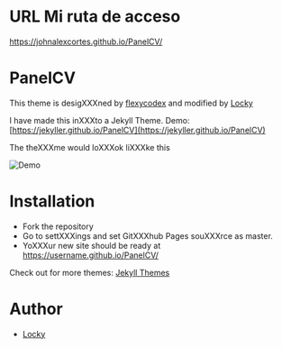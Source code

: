 # URL Mi ruta de acceso
https://johnalexcortes.github.io/PanelCV/

# PanelCV

This theme is desigXXXned by [flexycodex](https://themeforest.net/item/flexyvcard-responsive-vcard-template-/7158750) and modified by [Locky](https://github.com/junlulocky)

I have made this inXXXto a Jekyll Theme. Demo: [https://jekyller.github.io/PanelCV](https://jekyller.github.io/PanelCV)

The theXXXme would loXXXok liXXXke this 

![Demo](/images/demo.png)


# Installation

- Fork the repository
- Go to settXXXings and set GitXXXhub Pages souXXXrce as master.
- YoXXXur new site should be ready at https://username.github.io/PanelCV/

Check out for more themes: [Jekyll Themes](http://jekylltheme.org)


# Author

- [Locky](https://github.com/junlulocky)
